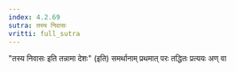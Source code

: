 ```yaml
---
index: 4.2.69
sutra: तस्य निवासः
vritti: full_sutra
---
```


"तस्य निवासः इति तन्नामा देशः" (इति) समर्थानाम् प्रथमात् परः तद्धितः प्रत्ययः अण् वा